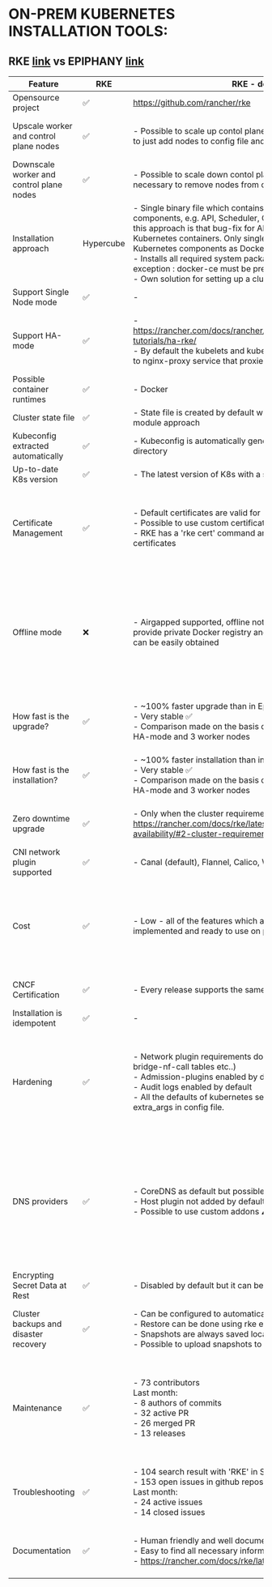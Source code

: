 # ON-PREM KUBERNETES INSTALLATION TOOLS:

## RKE [link](https://github.com/rancher/rke) vs EPIPHANY [link](https://github.com/epiphany-platform/epiphany)

| Feature                                  | RKE                | RKE - description                             | Epiphany                        | Epiphany - description                        | Kubespray                                   | Kubespray - description               | Kubeone                            | Kubeone - description             |
| ---------------------------------------- | ------------------ | ----------------------------------------------| ------------------------------- | --------------------------------------------- | --------------------------------------------| ------------------------------------- | ---------------------------------- | --------------------------------- |
| Opensource project                       | :white_check_mark: | https://github.com/rancher/rke                | :white_check_mark: | https://github.com/epiphany-platform/epiphany | :white_check_mark: | https://github.com/kubernetes-sigs/kubespray | :white_check_mark: | https://github.com/kubermatic/kubeone |
| Upscale worker and control plane nodes   | :white_check_mark: | - Possible to scale up contol plane and worker nodes. It is necessary to just add nodes to config file and execute 'rke up' | :white_check_mark: | - Possible to scale up contol plane and worker nodes. It is necessary to add new nodes to config file, switch some flags and execute 'epicli apply' | :white_check_mark: | - Possible to scale up contol plane and worker nodes. It is necessary to add new nodes to config filen and execute 'ansible-playbook'<br /> - https://kubespray.io/#/docs/nodes | :x: | - No informations how to do it on prem |
| Downscale worker and control plane nodes | :white_check_mark: | - Possible to scale down contol plane and worker nodes. It is necessary to remove nodes from config file and execute 'rke up' | :x: | - | :white_check_mark: | - Possible to scale down contol plane and worker nodes. It is necessary to remove nodes from config file and execute 'ansible-playbook'<br /> - https://kubespray.io/#/docs/nodes | :x: | - No informations how to do it on prem |
| Installation approach                    | Hypercube | - Single binary file which contains all set of core Kubernetes components, e.g. API, Scheduler, Controller, etc. The problem with this approach is that bug-fix for API causes update of all core Kubernetes containers. Only single endpoint to download the binary. Kubernetes components as Docker containers - also kubelet.<br /> - Installs all required system packages automatically with one exception : docker-ce must be pre-installed on all nodes :warning:<br /> - Own solution for setting up a cluster based on the GO language | Kubeadm | - Based on python and ansible tool, uses kubeadm | Kubeadm | - Can be managed using pre-built docker images form quay.io, ansible based<br /> - Installs all required system packages automatically  | Kubeadm | - Installed from a single statically-linked binary, based on Ansible and Kubeadm<br /> - Installs all required system packages automatically |
| Support Single Node mode                 | :white_check_mark: | -                  | :white_check_mark: | - | :white_check_mark: | -                  | :white_check_mark: | -                  |
| Support HA-mode                          | :white_check_mark: | - https://rancher.com/docs/rancher/v2.x/en/installation/resources/k8s-tutorials/ha-rke/<br /> - By default the kubelets and kube-proxies are configured to connect to nginx-proxy service that proxies all requests to all master nodes | :white_check_mark: | - https://github.com/epiphany-platform/epiphany/blob/develop/docs/design-docs/kubernetes-ha/kubernetes-ha.md<br /> - Based on idea from kubespray HA-mode, on every node lightweight load-balancer is installed that proxies all requests to all master nodes | :white_check_mark: | - On every non master node lightweight load-balancer (nginx proxy) is installed that proxies all requests to all master nodes | :white_check_mark: | - Very poorly documented. Only master components are configured out of the box in HA mode, in order to achieve full high availability we should apply manually a similar solution as in Epiphany |
| Possible container runtimes              | :white_check_mark: | - Docker | :white_check_mark: | - Docker | :white_check_mark: | - Docker (default), containerd, cri-o | :white_check_mark: | - Docker (default), containerd<br /> - It's expected that the Docker support will be removed in Kubernetes 1.22 :warning: |
| Cluster state file                       | :white_check_mark: | - State file is created by default what can be very useful in case of module approach | :x: | - | :x: | - | :x: | - |
| Kubeconfig extracted automatically       | :white_check_mark: | - Kubeconfig is automatically generated for the RKE cluster in local directory | :x: | - Only for installation process | :x: | - | :white_check_mark: | - Kubeconfig is automatically generated for the Kubeone cluster in local directory |
| Up-to-date K8s version                   | :white_check_mark: | - The latest version of K8s with a slight delay | :x: | - Usually two minor version behind the upstream version | :white_check_mark: | - The latest version of K8s with a slight delay | :x: | - Usually two minor version behind the upstream version |
| Certificate Management                   | :white_check_mark: | - Default certificates are valid for 10 years<br /> - Possible to use custom certificates<br /> - RKE has a 'rke cert' command and it is possible to easily rotate the certificates | :white_check_mark: | - Default certificates are valid for one year (possible to set custom value)<br /> - Possible to use custom CA certificates<br /> - Epiphany has a ability to renew the certificates | :white_check_mark: | - Certficates are valid by default for one year<br />  - There is no official possibility to use custom certificate<br /> - Kubespray supports rotating certificates used for etcd and Kubernetes components, but some manual steps may be required<br /> - https://kubespray.io/#/docs/upgrades?id=upgrade-considerations | :white_check_mark: | - Certficates are valid by default for one year<br /> - It is not officially documented but certificates are renew during cluster upgrade<br /> - There is no official possibility to use custom certificate |
| Offline mode                             | :x:                | - Airgapped supported, offline not fully supported, we need to provide private Docker registry and the list of required docker images can be easily obtained | :white_check_mark: | - | :x: | - Not fully supported / automated<br /> - Docker images and binary files (kubeadm, kubectl, ...) can be downloaded automatically<br /> - Ddownload procedure requires exising 2-node online cluster :warning:<br /> - Download procedure fails if there is no "/etc/kubernetes/" folder present on the machines<br /> - User needs to provide on-prem docker-registry and http server<br /> - https://kubespray.io/#/docs/offline-environment | :x: | - Not fully supported / automated<br /> - Provides a script to download docker images<br /> - User needs to provide on-prem docker-registry <br /> - User needs to take care of system packages<br /> - https://docs.kubermatic.com/kubermatic/v2.14/advanced/offline_mode/ |
| How fast is the upgrade?                 | :white_check_mark: | - ~100% faster upgrade than in Epiphany<br /> - Very stable :white_check_mark: <br />  - Comparison made on the basis of cluster with 3 master nodes in HA-mode and 3 worker nodes  | :x: | - ~100% longer upgrade than in RKE<br /> - Comparison made on the basis of cluster with 3 master nodes in HA-mode and 3 worker nodes using custom repository feature. Without using the feature, the process is even much more longe (2-3 times). | :white_check_mark: | - ~60% faster upgrade than in Epiphany<br /> - Occasional failures <br /> - Comparison made on the basis of cluster with 3 master nodes in HA-mode and 3 worker nodes | :white_check_mark: | - ~70% faster upgrade than in Epiphany<br /> - Stable on KVM<br /> - Comparison made on the basis of cluster with 3 master nodes in HA-mode and 3 worker nodes |
| How fast is the installation?            | :white_check_mark: | - ~100% faster installation than in Epiphany<br /> - Very stable :white_check_mark: <br /> - Comparison made on the basis of cluster with 3 master nodes in HA-mode and 3 worker nodes | :x: | - ~100% longer installation than in RKE<br /> - Comparison made on the basis of cluster with 3 master nodes in HA-mode and 3 worker nodes using custom repository feature. Without using the feature, the process is even much more longe (2-3 times). | :white_check_mark: | - ~60% faster installation than in Epiphany<br /> - Occasional failures<br /> - Comparison made on the basis of cluster with 3 master nodes in HA-mode and 3 worker nodes | :white_check_mark: | - ~70% faster installation than in Epiphany<br /> - It was not possible to install on Azure online, failed repeatedly :warning:, stable on KVM<br /> - Comparison made on the basis of cluster with 3 master nodes in HA-mode and 3 worker nodes |
| Zero downtime upgrade                    | :white_check_mark: | - Only when the cluster requirements are meet: https://rancher.com/docs/rke/latest/en/upgrades/maintaining-availability/#2-cluster-requirements | :white_check_mark: | - Only when the cluster requirements are meet: https://github.com/epiphany-platform/epiphany/blob/develop/docs/home/howto/UPGRADE.md | :white_check_mark: | - Using ansible upgrade playbook and only when the cluster requirements are meet, check gracful upgrade: https://kubespray.io/#/docs/upgrades | :white_check_mark: | - Only when the cluster requirements are meet, upgrade is procesing node by node in place, more: https://docs.kubermatic.com/kubeone/v1.0/upgrading/ | 
| CNI network plugin supported             | :white_check_mark: | - Canal (default), Flannel, Calico, Weave | :white_check_mark: | - Flannel (default), Calico, Canal | :white_check_mark: | - Calico (default), canal, cilium, flannel, kube-ovn, kube-router, macvlan, ovn4nfv, weave | :white_check_mark: | - Canal (default), weave |
| Cost                                     | :white_check_mark: | - Low - all of the features which are in Epiphany are already well implemented and ready to use on production | :x: | - High - Epiphany team need to mantain all the code and upgrades | :white_check_mark: | - Medium - almost all of the features which are in Epiphany are already implemented but there are still a lot of code which could be improved and added | - High - lots of code need to be added and improved in order to have the epiphany features |
| CNCF Certification                       | :white_check_mark: | - Every release supports the same APIs as upstream Kubernetes | :x: | - Epiphany is only based on Kubeadm which has CNCF Certification. Every release supports the same APIs as upstream Kubernetes | :white_check_mark: | - Every release supports the same APIs as upstream Kubernetes | :white_check_mark: | - Every release supports the same APIs as upstream Kubernetes |
| Installation is idempotent               | :white_check_mark: | - | :x: | - Lots of indempotent issue repoted | :white_check_mark: | - https://github.com/kubermatic/kubeone/pull/663 |
| Hardening                                | :white_check_mark: | - Network plugin requirements done by default ( IP forwarding, bridge-nf-call tables etc..)<br /> - Admission-plugins enabled by default<br /> - Audit logs enabled by default<br /> - All the defaults of kubernetes services can be changed using the extra_args in config file. | :white_check_mark: | - All the hardening (IP forwarding, bridge-nf-call tables etc..) is done by default and mantain by Epiphany Team using usually ansible modules<br /> - Audit logs enabled by default<br /> - Admission-plugins enabled by default<br /> - All the defaults of kubernetes services can be changed using parameters in config file, if no we can add the possibility. | :x: | - Network plugin requirements done by default ( IP forwarding, bridge-nf-call tables etc..)<br /> - Admission-plugins enabled by default but there are still some of them which should be added in manifest file<br /> - Audit logs disabled by default<br /> - Lots of the defaults of kubernetes services can be changed using manifest files but there are still some parameters which are not configurable in manifest config file | :x: | - Network plugin requirements done by default ( IP forwarding, bridge-nf-call tables etc..)<br /> - Admission-plugins enabled by default but there are still some of them which should be added in manifest file<br /> - Audit logs disabled by default<br /> - Lots of the defaults of kubernetes services can be changed using manifest files but there are still some parameters which are not configurable in manifest config file |
| DNS providers                            | :white_check_mark: | - CoreDNS as default but possible to use kube-dns<br /> - Host plugin not added by default<br /> - Possible to use custom addons :warning: | :white_check_mark: | - CoreDNS as default | - Config map is updated by default with host plugin using ansible and kubectl | :white_check_mark: | - CoreDNS by default, possible to use: CoreDNS Dual mode, Manual mode or none<br /> - Host plugin is not added by default | :white_check_mark: | - CoreDNS as default <br /> - Possible to use custom addons :warning: |
| Encrypting Secret Data at Rest           | :white_check_mark: | - Disabled by default but it can be enabled easily | :white_check_mark: | - Enabled by default, can be easily disbaled | :white_check_mark: | - Disabled by default, can be easily enabled | :x: | - Disabled by default, not configurable |
| Cluster backups and disaster recovery    | :white_check_mark: | - Can be configured to automatically take snapshots of etcd<br /> - Restore can be done using rke etcd snapshot-restore command <br /> - Snapshots are always saved locally in /opt/rke/etcd-snapshots <br /> - Possible to upload snapshots to Amazon S3 backend | :white_check_mark: | - Can be done using epicli backup command<br /> - Default backup location is defined on repository host<br /> - Possible backend storage for snapshots: Azure Blob Storage, Amazon S3, NAS and any other attached storage<br /> - Restore can be done using epicli recovery command | :x: | - Very poorly documented, but looking at the code it can be possible to run manually ready to use ansible playbook and save etcd backup locally, nothing more | :white_check_mark: | - Backup is possible to do automcaticaly to AWS S3 bucket using backup addon, recovery process must be done manually |
| Maintenance                              | :white_check_mark: | - 73 contributors<br /> Last month:<br /> - 8 authors of commits<br /> - 32 active PR<br /> - 26 merged PR<br /> - 13 releases | :white_check_mark: | - 23 contributors<br /> Last month:<br /> - 6 authors of commits<br /> - 36 active PR<br /> - 29 merged PR<br /> - 1 release | :white_check_mark: | - 702 contributors<br /> Last month:<br /> - 26 authors of commits<br /> - 86 active PR<br /> - 75 merged PR<br /> - 1 release | - 36 contributors<br /> Last month:<br /> - 3 authors of commits<br /> - 9 active PR<br /> - 6 merged PR<br /> - 1 release |
| Troubleshooting                          | :white_check_mark: | - 104 search result with 'RKE' in Stack Overflow community<br /> - 153 open issues in github repository<br /> Last month:<br /> - 24 active issues<br /> - 14 closed issues | :white_check_mark: | - No activity in Stack Overflow community<br /> - 298 open issues in github repository<br /> Last month:<br /> - 43 active issues<br /> - 18 closed issues | :white_check_mark: | - 374 search result with 'Kubespray' in Stack Overflow community<br /> - 142 open issues in github repository<br /> Last month:<br /> - 85 active issues<br /> - 57 closed issues | :white_check_mark: | - No activity in Stack Overflow community<br /> - 42 open issues in github repository<br /> Last month:<br /> - 24 active issues<br /> - 12 closed issues |
| Documentation                            | :white_check_mark: | - Human friendly and well documented <br /> - Easy to find all necessary information<br /> - https://rancher.com/docs/rke/latest/en/ | :white_check_mark: | - Need to be improved<br /> - Almost all necessary topics are covered <br /> - All the documentation in .md files in github repository<br /> - Already created task for the improvment<br /> - https://github.com/epiphany-platform/epiphany | :white_check_mark: | - Human friendly documentation but a lot of inaccurate information, need to be still improved<br /> - https://kubespray.io/#/ | :white_check_mark: | - No examples documented for on-prem installation, a lot of important topics are not covered<br /> - The least valuable documentation :warning:<br /> - https://docs.kubermatic.com/kubeone/master/ |
